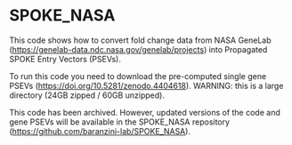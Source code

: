 # SPOKE_NASA

This code shows how to convert fold change data from NASA GeneLab (https://genelab-data.ndc.nasa.gov/genelab/projects) into Propagated SPOKE Entry Vectors (PSEVs). 

To run this code you need to download the pre-computed single gene PSEVs (https://doi.org/10.5281/zenodo.4404618). WARNING: this is a large directory (24GB zipped / 60GB unzipped).

This code has been archived. However, updated versions of the code and gene PSEVs will be available in the SPOKE_NASA repository (https://github.com/baranzini-lab/SPOKE_NASA).  
